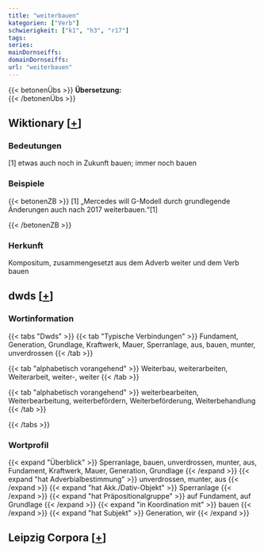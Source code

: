 ```yaml
---
title: "weiterbauen"
kategorien: ["Verb"]
schwierigkeit: ["k1", "h3", "r17"]
tags:
series:
mainDornseiffs:
domainDornseiffs:
url: "weiterbauen"
---
```


{{< betonenÜbs >}}
**Übersetzung:**  
{{< /betonenÜbs >}}

## Wiktionary [[+](https://de.wiktionary.org/wiki/weiterbauen)]

### Bedeutungen
[1] etwas auch noch in Zukunft bauen; immer noch bauen  

### Beispiele
{{< betonenZB >}}
[1] „Mercedes will G-Modell durch grundlegende Änderungen auch nach 2017 weiterbauen.“[1]  

{{< /betonenZB >}}
### Herkunft
Kompositum, zusammengesetzt aus dem Adverb weiter und dem Verb bauen  



## dwds [[+](https://www.dwds.de/wb/weiterbauen)]

### Wortinformation
{{< tabs "Dwds" >}}
{{< tab "Typische Verbindungen" >}}
Fundament, Generation, Grundlage, Kraftwerk, Mauer, Sperranlage, aus, bauen, munter, unverdrossen
{{< /tab >}}

{{< tab "alphabetisch vorangehend" >}}
Weiterbau, weiterarbeiten, Weiterarbeit, weiter-, weiter
{{< /tab >}}

{{< tab "alphabetisch vorangehend" >}}
weiterbearbeiten, Weiterbearbeitung, weiterbefördern, Weiterbeförderung, Weiterbehandlung
{{< /tab >}}

{{< /tabs >}}

### Wortprofil
{{< expand "Überblick" >}} Sperranlage, bauen, unverdrossen, munter, aus, Fundament, Kraftwerk, Mauer, Generation, Grundlage {{< /expand >}}
{{< expand "hat Adverbialbestimmung" >}} unverdrossen, munter, aus {{< /expand >}}
{{< expand "hat Akk./Dativ-Objekt" >}} Sperranlage {{< /expand >}}
{{< expand "hat Präpositionalgruppe" >}} auf Fundament, auf Grundlage {{< /expand >}}
{{< expand "in Koordination mit" >}} bauen {{< /expand >}}
{{< expand "hat Subjekt" >}} Generation, wir {{< /expand >}}

## Leipzig Corpora [[+](https://corpora.uni-leipzig.de/en/res?word=weiterbauen&corpusId=deu_newscrawl-public_2018)]

